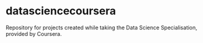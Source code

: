 datasciencecoursera
===================

Repository for projects created while taking the Data Science Specialisation, provided by Coursera.
